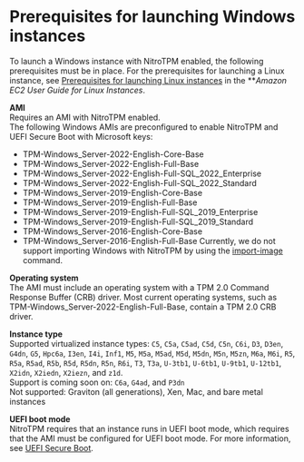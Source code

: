 # Prerequisites for launching Windows instances<a name="enable-nitrotpm-prerequisites"></a>

To launch a Windows instance with NitroTPM enabled, the following prerequisites must be in place\. For the prerequisites for launching a Linux instance, see [Prerequisites for launching Linux instances](https://docs.aws.amazon.com/AWSEC2/latest/UserGuide/enable-nitrotpm-prerequisites.html) in the ***Amazon EC2 User Guide for Linux Instances*\.

**AMI**  
Requires an AMI with NitroTPM enabled\.  
The following Windows AMIs are preconfigured to enable NitroTPM and UEFI Secure Boot with Microsoft keys:  
+ TPM\-Windows\_Server\-2022\-English\-Core\-Base
+ TPM\-Windows\_Server\-2022\-English\-Full\-Base
+ TPM\-Windows\_Server\-2022\-English\-Full\-SQL\_2022\_Enterprise
+ TPM\-Windows\_Server\-2022\-English\-Full\-SQL\_2022\_Standard
+ TPM\-Windows\_Server\-2019\-English\-Core\-Base
+ TPM\-Windows\_Server\-2019\-English\-Full\-Base
+ TPM\-Windows\_Server\-2019\-English\-Full\-SQL\_2019\_Enterprise
+ TPM\-Windows\_Server\-2019\-English\-Full\-SQL\_2019\_Standard
+ TPM\-Windows\_Server\-2016\-English\-Core\-Base
+ TPM\-Windows\_Server\-2016\-English\-Full\-Base
Currently, we do not support importing Windows with NitroTPM by using the [import\-image](https://docs.aws.amazon.com/cli/latest/reference/ec2/import-image.html) command\.

**Operating system**  
The AMI must include an operating system with a TPM 2\.0 Command Response Buffer \(CRB\) driver\. Most current operating systems, such as TPM\-Windows\_Server\-2022\-English\-Full\-Base, contain a TPM 2\.0 CRB driver\.

**Instance type**  
Supported virtualized instance types: `C5`, `C5a`, `C5ad`, `C5d`, `C5n`, `C6i`, `D3`, `D3en`, `G4dn`, `G5`, `Hpc6a`, `I3en`, `I4i`, `Inf1`, `M5`, `M5a`, `M5ad`, `M5d`, `M5dn`, `M5n`, `M5zn`, `M6a`, `M6i`, `R5`, `R5a`, `R5ad`, `R5b`, `R5d`, `R5dn`, `R5n`, `R6i`, `T3`, `T3a`, `U-3tb1`, `U-6tb1`, `U-9tb1`, `U-12tb1`, `X2idn`, `X2iedn`, `X2iezn`, and `z1d`\.  
Support is coming soon on: `C6a`, `G4ad`, and `P3dn`  
Not supported: Graviton \(all generations\), Xen, Mac, and bare metal instances

**UEFI boot mode**  
NitroTPM requires that an instance runs in UEFI boot mode, which requires that the AMI must be configured for UEFI boot mode\. For more information, see [UEFI Secure Boot](uefi-secure-boot.md)\.